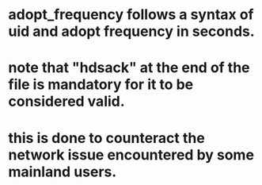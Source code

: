 # adopt_frequency follows a syntax of uid and adopt frequency in seconds.
# note that "hdsack" at the end of the file is mandatory for it to be considered valid.
# this is done to counteract the network issue encountered by some mainland users.
